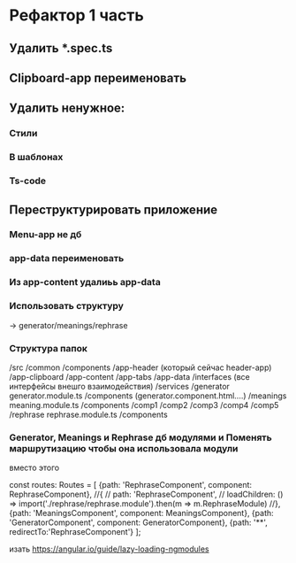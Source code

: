 <!-- ## Добавить скролл в Clipboard

## Сделать 2 кнопки вместо одной  (Convert/Add to clipboard)

## Перенести header-app на глобальный уровень (над всем контентом)

## Сделать шрифт названия Clipboard меньше и убрать нижнее подчеркивание

## В Clipboard поменять сортировка (последние добавленные сущности дб сверху)

## В Clipboard добавить кнопку ручного удаления из списка (справа)

## Если в Clipboard добавляются такая же строка что и была ранее, то прошлую удаляем из списка и добавляем новую
Например, был "My name is Max (generator)" (или "My name is Max (rephrase)") и ты добавляешь тот же текст "My name is Max" из rephrase, то "My name is Max (generator)" пропадает из списка и добавляется "My name is Max (rephrase)"

## Реализовать добавление в Cliboard из output

## В Cliboard добавить компонент списка из PrimeNG вместо текущего простого списка


## Добавить валидации:

###  Если в генераторе не выбрано кол-во повторений то кнопка также disabled

###  В генераторе в инпут кол-ва повторений можно вводить только число
 -->

# Рефактор 1 часть

## Удалить *.spec.ts

## Clipboard-app переименовать

## Удалить ненужное:

### Стили

### В шаблонах

### Ts-code

## Переструктурировать приложение

### Menu-app не дб

### app-data переименовать 

<!-- ### providedIn: 'root' внимательно!!! /common/services -->

### Из app-content удалиьь app-data

### Использовать структуру

<app-component>
    <app-content>
        <app-tabs>
        <router-outlet> -> generator/meanings/rephrase
            <app-generator>
                <form...>
                <app-data>

### Структура папок

/src
    /common
        /components
            /app-header (который сейчас header-app)
            /app-clipboard
            /app-content
            /app-tabs
            /app-data
        /interfaces (все интерфейсы внешго взаимодействия)
        /services
    /generator
        generator.module.ts
        /components (generator.component.html....)
        <!-- /interfaces (все интерфейсы только для generator)
        /services -->
    /meanings
        meaning.module.ts
        /components
            /comp1
            /comp2
            /comp3
            /comp4
            /comp5
        <!-- /interfaces (все интерфейсы только для meanings)
        /services -->
    /rephrase
        rephrase.module.ts
        /components
        <!-- /interfaces (все интерфейсы только для rephrase)
        /services -->



 ### Generator, Meanings и Rephrase дб модулями и Поменять маршрутизацию чтобы она использовала модули

 вместо этого

 const routes: Routes = [
  {path: 'RephraseComponent', component: RephraseComponent},
  //{
  //  path: 'RephraseComponent',
  //  loadChildren: () => import('./rephrase/rephrase.module').then(m => m.RephraseModule)
  //},
  {path: 'MeaningsComponent', component: MeaningsComponent},
  {path: 'GeneratorComponent', component: GeneratorComponent},
  {path: '**', redirectTo:'RephraseComponent'}
];

изать https://angular.io/guide/lazy-loading-ngmodules